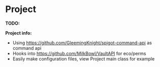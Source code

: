 # Project

**TODO:**


**Project info:**
- Using https://github.com/GleemingKnight/spigot-command-api as command api
- Hooks into https://github.com/MilkBowl/VaultAPI for eco/perms
- Easily make configuration files, view Project main class for example